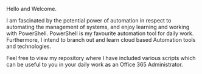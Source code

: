 Hello and Welcome. 

I am fascinated by the potential power of automation in respect to automating the management of systems, and enjoy learning and working with PowerShell. PowerShell is my favourite automation tool for daily work. Furthermore, I intend to branch out and learn cloud based Automation tools and technologies.

Feel free to view my repository where I have included various scripts which can be useful to you in your daily work as an Office 365 Administrator.
